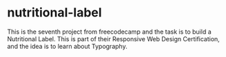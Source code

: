 # nutritional-label
This is the seventh project from freecodecamp and the task is to build a Nutritional Label. This is part of their Responsive Web Design Certification, and the idea is to learn about Typography.
